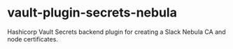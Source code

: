 # vault-plugin-secrets-nebula
Hashicorp Vault Secrets backend plugin for creating a Slack Nebula CA and node certificates.
